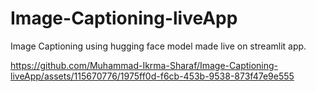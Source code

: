 # Image-Captioning-liveApp
Image Captioning using hugging face model made live on streamlit app.

https://github.com/Muhammad-Ikrma-Sharaf/Image-Captioning-liveApp/assets/115670776/1975ff0d-f6cb-453b-9538-873f47e9e555

